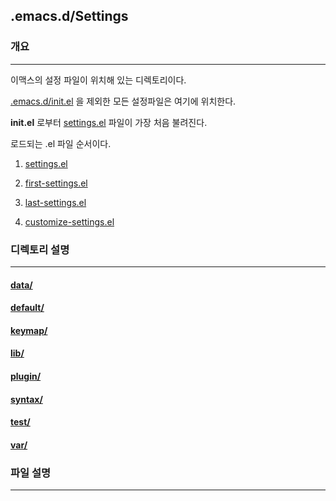 ## .emacs.d/Settings
### 개요
---
이맥스의 설정 파일이 위치해 있는 디렉토리이다.

[.emacs.d/init.el](../init.el) 을 제외한 모든 설정파일은 여기에 위치한다.

**init.el** 로부터 [settings.el](settings.el) 파일이 가장 처음 불려진다.

로드되는 .el 파일 순서이다.

1. [settings.el](settings.el)

2. [first-settings.el](first-settings.el)

3. [last-settings.el](last-settings.el)

4. [customize-settings.el](customize-settings.el)


### 디렉토리 설명
---
#### [data/](data)

#### [default/](default)

#### [keymap/](keymap)

#### [lib/](lib)

#### [plugin/](plugin)

#### [syntax/](syntax)

#### [test/](test)

#### [var/](var)

### 파일 설명
---
